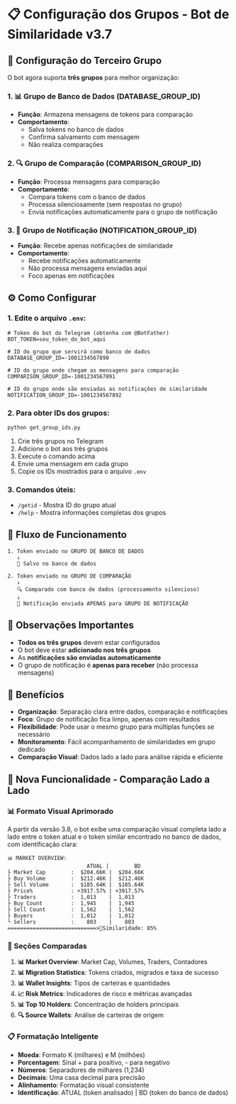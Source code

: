 # 📋 Configuração dos Grupos - Bot de Similaridade v3.7

## 🔧 Configuração do Terceiro Grupo

O bot agora suporta **três grupos** para melhor organização:

### 1. 📊 Grupo de Banco de Dados (DATABASE_GROUP_ID)
- **Função**: Armazena mensagens de tokens para comparação
- **Comportamento**: 
  - Salva tokens no banco de dados
  - Confirma salvamento com mensagem
  - Não realiza comparações

### 2. 🔍 Grupo de Comparação (COMPARISON_GROUP_ID)
- **Função**: Processa mensagens para comparação
- **Comportamento**:
  - Compara tokens com o banco de dados
  - Processa silenciosamente (sem respostas no grupo)
  - Envia notificações automaticamente para o grupo de notificação

### 3. 🔔 Grupo de Notificação (NOTIFICATION_GROUP_ID)
- **Função**: Recebe apenas notificações de similaridade
- **Comportamento**:
  - Recebe notificações automaticamente
  - Não processa mensagens enviadas aqui
  - Foco apenas em notificações

## ⚙️ Como Configurar

### 1. Edite o arquivo `.env`:

```env
# Token do bot do Telegram (obtenha com @BotFather)
BOT_TOKEN=seu_token_do_bot_aqui

# ID do grupo que servirá como banco de dados  
DATABASE_GROUP_ID=-1001234567890

# ID do grupo onde chegam as mensagens para comparação
COMPARISON_GROUP_ID=-1001234567891

# ID do grupo onde são enviadas as notificações de similaridade
NOTIFICATION_GROUP_ID=-1001234567892
```

### 2. Para obter IDs dos grupos:

```bash
python get_group_ids.py
```

1. Crie três grupos no Telegram
2. Adicione o bot aos três grupos
3. Execute o comando acima
4. Envie uma mensagem em cada grupo
5. Copie os IDs mostrados para o arquivo `.env`

### 3. Comandos úteis:

- `/getid` - Mostra ID do grupo atual
- `/help` - Mostra informações completas dos grupos

## 🔄 Fluxo de Funcionamento

```
1. Token enviado no GRUPO DE BANCO DE DADOS
   ↓
   💾 Salvo no banco de dados
   
2. Token enviado no GRUPO DE COMPARAÇÃO
   ↓
   🔍 Comparado com banco de dados (processamento silencioso)
   ↓
   🔔 Notificação enviada APENAS para GRUPO DE NOTIFICAÇÃO
```

## 📝 Observações Importantes

- **Todos os três grupos** devem estar configurados
- O bot deve estar **adicionado nos três grupos**
- As **notificações são enviadas automaticamente**
- O grupo de notificação é **apenas para receber** (não processa mensagens)

## 🚀 Benefícios

- **Organização**: Separação clara entre dados, comparação e notificações
- **Foco**: Grupo de notificação fica limpo, apenas com resultados
- **Flexibilidade**: Pode usar o mesmo grupo para múltiplas funções se necessário
- **Monitoramento**: Fácil acompanhamento de similaridades em grupo dedicado
- **Comparação Visual**: Dados lado a lado para análise rápida e eficiente

## 🔄 Nova Funcionalidade - Comparação Lado a Lado

### 📊 Formato Visual Aprimorado

A partir da versão 3.8, o bot exibe uma comparação visual completa lado a lado entre o token atual e o token similar encontrado no banco de dados, com identificação clara:

```
📊 MARKET OVERVIEW:
                         ATUAL |        BD
├ Market Cap        :  $204.66K |  $204.66K  
├ Buy Volume        :  $212.46K |  $212.46K  
├ Sell Volume       :  $185.64K |  $185.64K  
├ Price%            : +3917.57% | +3917.57%  
├ Traders           :  1,013    |  1,013  
├ Buy Count         :  1,945    |  1,945  
├ Sell Count        :  1,562    |  1,562  
├ Buyers            :  1,012    |  1,012  
└ Sellers           :    803    |    803  
============================>🎯Similaridade: 85%
```

### 🎯 Seções Comparadas

1. **📊 Market Overview**: Market Cap, Volumes, Traders, Contadores
2. **📊 Migration Statistics**: Tokens criados, migrados e taxa de sucesso
3. **📊 Wallet Insights**: Tipos de carteiras e quantidades
4. **📈 Risk Metrics**: Indicadores de risco e métricas avançadas
5. **📊 Top 10 Holders**: Concentração de holders principais
6. **🔍 Source Wallets**: Análise de carteiras de origem

### 📋 Formatação Inteligente

- **Moeda**: Formato K (milhares) e M (milhões)
- **Porcentagem**: Sinal + para positivo, - para negativo
- **Números**: Separadores de milhares (1,234)
- **Decimais**: Uma casa decimal para precisão
- **Alinhamento**: Formatação visual consistente
- **Identificação**: ATUAL (token analisado) | BD (token do banco de dados) 